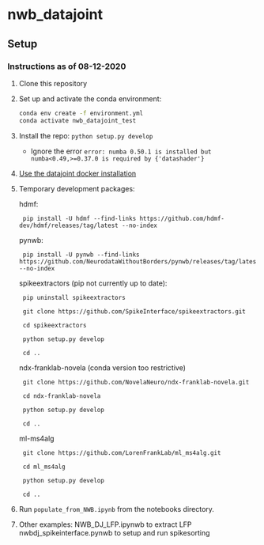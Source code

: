 
# nwb_datajoint

## Setup 
### Instructions as of 08-12-2020

1. Clone this repository
2. Set up and activate the conda environment: 
   ```bash
   conda env create -f environment.yml
   conda activate nwb_datajoint_test
   ```
3. Install the repo: `python setup.py develop`
   - Ignore the error `error: numba 0.50.1 is installed but numba<0.49,>=0.37.0 is required by {'datashader'}`
4. [Use the datajoint docker installation](https://tutorials.datajoint.io/setting-up/local-database.html)

5. Temporary development packages:
    
    hdmf: 
    
    	pip install -U hdmf --find-links https://github.com/hdmf-dev/hdmf/releases/tag/latest --no-index
    
    pynwb:
    
    	pip install -U pynwb --find-links https://github.com/NeurodataWithoutBorders/pynwb/releases/tag/latest --no-index
    
    spikeextractors (pip not currently up to date):
    
        pip uninstall spikeextractors
	
        git clone https://github.com/SpikeInterface/spikeextractors.git
	
        cd spikeextractors
	
        python setup.py develop
	
        cd ..
    
    ndx-franklab-novela (conda version too restrictive)
    
        git clone https://github.com/NovelaNeuro/ndx-franklab-novela.git
	
        cd ndx-franklab-novela
	
        python setup.py develop
	
        cd ..

    ml-ms4alg

        git clone https://github.com/LorenFrankLab/ml_ms4alg.git
	
        cd ml_ms4alg
	
        python setup.py develop
	
        cd ..
			
6. Run `populate_from_NWB.ipynb` from the notebooks directory.
7. Other examples: 
	NWB_DJ_LFP.ipynwb to extract LFP 
	nwbdj_spikeinterface.pynwb to setup and run spikesorting

